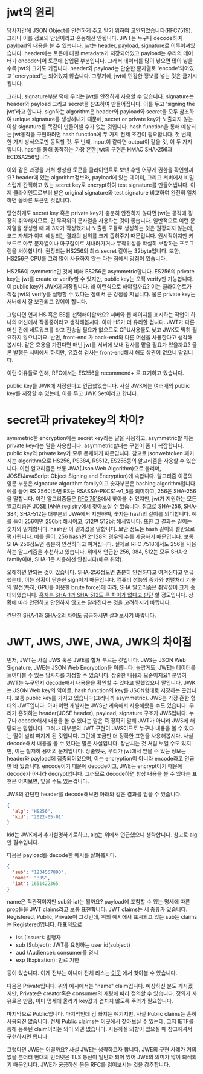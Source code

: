 # jwt의 원리
당사자간에 JSON Object를 안전하게 주고 받기 위하여 고안되었습니다(RFC7519). 그러나 이를 정보의 안전이라고 혼동해선 안됩니다. JWT는 누구나 decode하여 payload의 내용을 볼 수 있습니다.
jwt는 header, payload, signature로 이루어져있습니다. header에는 토큰에 대한 metadata가 저장되어있고 payload는 우리의 데이터가 encode되어 토큰에 삽입된 부분입니다. 그래서 데이터를 많이 넣으면 많이 넣을수록 jwt의 크기도 커집니다. header와 payload는 단순한 문자열로 'encode'되어있고 'encrypted'는 되어있지 않습니다. 그렇기에, jwt에 민감한 정보를 넣는 것은 금기시됩니다.

그러나, signature부분 덕에 우리는 jwt를 안전하게 사용할 수 있습니다. signature는 header와 payload 그리고 secret을 참조하여 만들어집니다. 이를 두고 'signing the jwt'라고 합니다. sign하는 algorithm은
header와 payload와 secret을 모두 참조하여 unique signature를 생성해내기 때문에, secret or private key가 노출되지 않는 이상 signature를 똑같이 만들어낼 수가 없는 것입니다. hash function을 통해 예상되는 jwt동작을 구현하려면 hash function에 두 가지 전제 조건이 필요합니다. 첫 번째, 한 가지 방식으로만 동작할 것. 두 번째, input이 같다면 output이 같을 것, 이 두 가지 입니다. hash를 통해 동작하는 가장 흔한 jwt의 구현은 HMAC SHA-256과 ECDSA256입니다. 

이와 같은 과정을 거쳐 생성한 토큰을 클라이언트로 보낸 후엔 어떻게 권한을 확인할까요? header에 있는 algorithm정보와, payload에 있는 데이터, 그리고 서버에서 비밀스럽게 간직하고 있는 secret key로 encrypt하여 test signature를 만들어냅니다. 이제 클라이언트로부터 받은 original signature와 test signature 비교하여 완전히 일치하면 올바른 토큰인 것입니다. 

당연하게도 secret key 혹은 private key가 충분히 안전하지 않다면 jwt는 공격에 굉장히 취약해지므로, 긴 무작위의 문자열을 사용하는 것이 좋습니다. 일반적으로 이런 문자열을 생성할 때 제 3자가 작성했거나 노출된 모듈로 생성하는 것은 권장되지 않는데, 코드 자체가 이미 예상되는 결과의 범위를 크게 좁혀주기 때문입니다. 원시적이지만 키보드로 아무 문자열이나 마구잡이로 쳐내려가거나 무작위성을 확실히 보장하는 프로그램을 써야합니다. 권장되는 HS256의 최소 secret 길이는 32byte입니다. 또한, HS256은 CPU를 그리 많이 사용하지 않는 다는 점에서 강점이 있습니다. 

HS256이 symmetric인 것에 비해 ES256은 asymmetric합니다. ES256의 private key는 jwt를 create or verify할 수 있지만, public key는 오직 verify만 가능합니다. 이 public key가 JWK에 저장됩니다. 왜 이런식으로 해야할까요? 이는 클라이언트가 직접 jwt의 verify를 실행할 수 있다는 점에서 큰 강점을 지닙니다. 물론 private key는 서버에서 잘 보관되고 있어야 합니다.

그렇다면 언제 HS 혹은 ES를 선택해야할까요? 서버와 웹 페이지를 표시하는 작업이 하나의 머신에서 작동중이라고 생각해봅시다. 아마 HS가 더 유리할 겁니다. JWT가 다른 머신 간에 네트워크를 타고 전송될 필요가 없으므로 CPU사용률도 낮고 JWK도 딱히 필요하지 않으니까요. 반면, front-end 가 back-end와 다른 머신을 사용한다고 생각해봅시다. 같은 효용을 가진다면 매번 jwt를 서버에 보내 검사를 맡을 필요가 있을까요? 물론 발행은 서버에서 하지만, 유효성 검사는 front-end해서 해도 상관이 없으니 말입니다.

이런 이유들로 인해, RFC에서는 ES256을 recommend+ 로 표기하고 있습니다.

public key를 JWK에 저장한다고 언급했었습니다. 사실 JWK에는 여러개의 public key를 저장할 수 있는데, 이를 두고 JWK Set이라고 합니다. 



# secret과 privatekey의 차이?
symmetric한 encryption에는 secret key라는 말을 사용하고, asymmetric할 때는 private key라는 말을 사용합니다. asymmetric할때는 구현이 좀 더 복잡합니다. public key와 private key가 모두 존재하기 때문입니다. 참고로 jsonwebtoken 패키지는 algorithm으로 HS256, PS384, RS512, ES256등의 알고리즘을 사용할 수 있습니다. 이런 알고리즘은 보통 JWA(Json Web Algorithm)으로 불리며, JOSE(JavaScript Object Signing and Encryption)에 속합니다. 알고리즘 이름의 영문 부분은 signature algorithm family이고 숫자부분은 hashing algorithm입니다. 예를 들어 RS 256이라면 RS는 RSASSA-PKCS1-v1_5를 의미하고, 256은 SHA-256을 말합니다. 이런 알고리즘들은 [RFC 7518](https://datatracker.ietf.org/doc/html/rfc7518)에서 찾아볼 수 있지만, jwt가 지원하는 모든 알고리즘은 [JOSE IANA registry](https://www.iana.org/assignments/jose/jose.xhtml#web-signature-encryption-algorithms)에서 찾아보실 수 있습니다. 참고로 SHA-256, SHA-384, SHA-512는 대부분의 JWA에서 지원하며, 숫자는 hash의 길이를 의미합니다. 예를 들어 256이면 256bit 해시이고, 512면 512bit 해시입니다. 또한 그 결과는 길이는 숫자와 일치합니다. hash란 이 결과값을 말합니다. 보안 정도는 hash 길이의 절반으로 평가됩니다. 예를 들어, 256 hash면 2^128의 경우의 수를 제공하기 때문입니다. 보통 SHA-256정도면 충분히 안전하다고 여겨집니다. 실제로 RFC 7518에서도 256을 사용하는 알고리즘을 추천하고 있습니다. 위에서 언급한 256, 384, 512는 모두 SHA-2 family이며, SHA-1은 사용해선 안됩니다(매우 취약). 

오해하면 안되는 것이 있습니다. SHA-256정도면 충분히 안전하다고 여겨진다고 언급했는데, 이는 상황이 단순한 sign이기 때문입니다. 컴퓨터 성능의 증가와 병렬처리 기술의 발전(특히, GPU를 이용한 brute force)에 따라, SHA 알고리즘은 취약성이 크게 증대되었습니다. [혹자는 SHA-1과 SHA-512도 큰 차이가 없다고 판단](https://security.stackexchange.com/questions/52041/is-using-sha-512-for-storing-passwords-tolerable) 할 정도입니다. 상황에 따라 안전하고 안전하지 않고는 달라진다는 것을 고려하시기 바랍니다.

[간단한 SHA-1과 SHA-2의 차이](https://www.geeksforgeeks.org/difference-between-sha1-and-sha2/)도 궁금하시면 살펴보시기 바랍니다.
# JWT, JWS, JWE, JWA, JWK의 차이점
먼저, JWT는 사실 JWS 혹은 JWE를 합쳐 부르는 것입니다. JWS는 JSON Web Signature, JWE는 JSON Web Encryption을 이릅니다. 놀랍게도, JWE는 데이터를 들여다볼 수 있는 당사자를 지정할 수 있습니다. 상술한 내용과 모순이지요? 분명히 JWT는 누구던지 decode해서 내용물을 확인할 수 있다고 말했었으니 말입니다. JWK는 JSON Web key의 약어로, hash function의 key를 JSON형태로 저장하는 곳입니다. 보통 public key를 가지고 있습니다(그러니까 asymmetric). JWS는 가장 흔한 형태의 JWT입니다. 아마 어떤 개발자는 JWS만 계속해서 사용해왔을 수도 있습니다. 우리가 흔히하는 header(JOSE header), payload, signature 구조가 JWS입니다. 누구나 decode해서 내용을 볼 수 있다는 말은 즉 정확히 말해 JWT가 아니라 JWS에 해당되는 말입니다. 그러나 대부분의 JWT 구현이 JWS이므로 누구나 내용을 볼 수 있다는 말이 널리 퍼지게 된 것입니다. 그런데 조금만 더 정확한 표현을 사용해봅시다. 사실 decode해서 내용을 볼 수 있다는 말은 사실입니다. 장난치는 것 처럼 보일 수도 있지만, 이는 철저히 용어의 문제입니다. 상술했듯, 우리가 jwt에서 얻을 수 있는 정보는 header와 payload에 집중되어있으며, 이는 encryption이 아니라 encode라고 언급한 바 있습니다. encode이기 때문에 decode이고, JWE는 encrypt이기 때문에 decode가 아니라 decrypt입니다. 그러므로 decode하면 항상 내용을 볼 수 있다는 표현은 어찌보면, 맞을 수도 있는겁니다.

JWS의 간단한 header를 decode해보면 아래와 같은 결과를 얻을 수 있습니다.
```json
{
  "alg": "HS256",
  "kid": "2022-05-01"
}
```
kid는 JWK에서 추가설명하기로하고, alg는 위에서 언급했으니 생략합니다. 참고로 alg만 필수입니다.

다음은 payload를 decode한 예시를 살펴봅시다.
```json
{
  "sub": "1234567890",
  "name": "BJS",
  "iat": 1651422365
}
```
name은 직관적이지만 sub와 iat는 뭘까요? payload에 포함할 수 있는 명세에 따른 prop들을 JWT claims라고 보통 표현합니다. JWT claims는 세 종류가 있습니다. Registered, Public, Private이 그것인데, 위의 예시에서 표시되고 있는 sub는 claims는 Registered입니다. 대표적으로
* iss (Issuer): 발행자
* sub (Subject): JWT를 요청하는 user id(subject)
* aud (Audience): consumer를 명시
* exp (Expiration): 만료 기한

등이 있습니다. 이게 전부는 아니며 전체 리스는 [이곳](https://datatracker.ietf.org/doc/html/rfc7519#section-4.1) 에서 찾아볼 수 있습니다.

다음은 Private입니다. 위의 예시에서는 "name" claim입니다. 예상하신 분도 계시겠지만, Private은 creator혹은 consumer의 재량에 따라 정의할 수 있습니다. 정의가 자유로운 만큼, 이미 명세에 올라가 key값과 겹치지 않도록 주의가 필요합니다.

마지막으로 Public입니다. 마지막인데 김 빠지는 얘기지만, 사실 Public claims는 흔히 사용되진 않습니다. 전체 Public claims는 [이곳](https://www.iana.org/assignments/jwt/jwt.xhtml#claims)에서 찾아보실 수 있는데, 그저 IETF를 통해 등록된 claim이라는 의미 외엔 없습니다. 사용하실 의향이 있으실 때 참고하셔서 구현하시면 됩니다.

그렇다면 JWE는 어떨까요? 사실 JWE는 생략하고자 합니다. JWE의 구현 사례가 거의 없을 뿐더러 현대의 인터넷은 TLS 통신이 일반화 되어 있어 JWE의 의미가 많이 퇴색되기 때문입니다. JWE가 궁금하신 분은 RFC를 읽어보시는 것을 강추합니다.